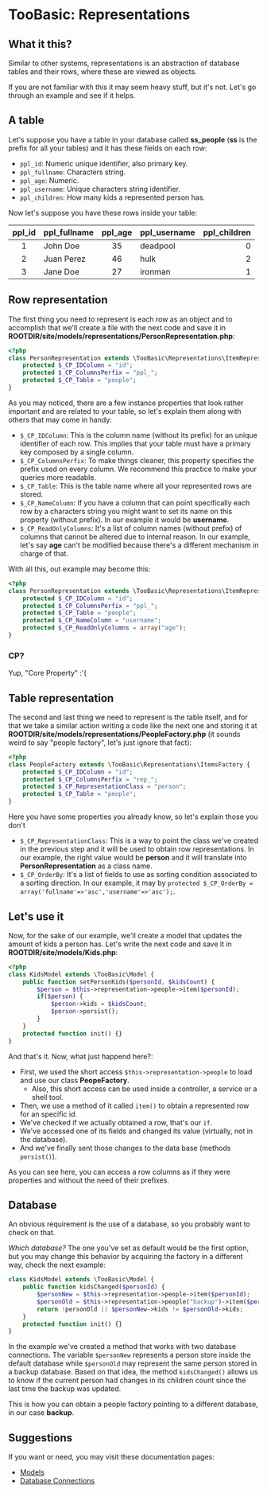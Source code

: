 # TooBasic: Representations
## What it this?
Similar to other systems, representations is an abstraction of database tables and
their rows, where these are viewed as objects.

If you are not familiar with this it may seem heavy stuff, but it's not. Let's go
through an example and see if it helps.

## A table
Let's suppose you have a table in your database called __ss_people__ (__ss__ is
the prefix for all your tables) and it has these fields on each row:

* `ppl_id`: Numeric unique identifier, also primary key.
* `ppl_fullname`: Characters string.
* `ppl_age`: Numeric.
* `ppl_username`: Unique characters string identifier.
* `ppl_children`: How many kids a represented person has.

Now let's suppose you have these rows inside your table:

| ppl_id | ppl_fullname | ppl_age | ppl_username | ppl_children |
|:------:|--------------|:-------:|--------------|-------------:|
|   1    | John Doe     |   35    | deadpool     |            0 |
|   2    | Juan Perez   |   46    | hulk         |            2 |
|   3    | Jane Doe     |   27    | ironman      |            1 |

## Row representation
The first thing you need to represent is each row as an object and to accomplish
that we'll create a file with the next code and save it in
__ROOTDIR/site/models/representations/PersonRepresentation.php__:
```php
<?php
class PersonRepresentation extends \TooBasic\Representations\ItemRepresentation {
	protected $_CP_IDColumn = "id";
	protected $_CP_ColumnsPerfix = "ppl_";
	protected $_CP_Table = "people";
}
```

As you may noticed, there are a few instance properties that look rather important
and are related to your table, so let's explain them along with others that may
come in handy:

* `$_CP_IDColumn`: This is the column name (without its prefix) for an unique
identifier of each row. This implies that your table must have a primary key
composed by a single column.
* `$_CP_ColumnsPerfix`: To make things cleaner, this property specifies the prefix
used on every column. We recommend this practice to make your queries more
readable.
* `$_CP_Table`: This is the table name where all your represented rows are stored.
* `$_CP_NameColumn`: If you have a column that can point specifically each row by
a characters string you might want to set its name on this property (without
prefix). In our example it would be __username__.
* `$_CP_ReadOnlyColumns`: It's a list of column names (without prefix) of columns
that cannot be altered due to internal reason. In our example, let's say __age__
can't be modified because there's a different mechanism in charge of that.

With all this, out example may become this:
```php
<?php
class PersonRepresentation extends \TooBasic\Representations\ItemRepresentation {
	protected $_CP_IDColumn = "id";
	protected $_CP_ColumnsPerfix = "ppl_";
	protected $_CP_Table = "people";
	protected $_CP_NameColumn = "username";
	protected $_CP_ReadOnlyColumns = array("age");
}
```
### CP?
Yup, "Core Property" :'(

## Table representation
The second and last thing we need to represent is the table itself, and for that
we take a similar action writing a code like the next one and storing it at
__ROOTDIR/site/models/representations/PeopleFactory.php__ (it sounds weird to say
"people factory", let's just ignore that fact):
```php
<?php
class PeopleFactory extends \TooBasic\Representations\ItemsFactory {
	protected $_CP_IDColumn = "id";
	protected $_CP_ColumnsPerfix = "rep_";
	protected $_CP_RepresentationClass = "person";
	protected $_CP_Table = "people";
}
```
Here you have some properties you already know, so let's explain those you don't

* `$_CP_RepresentationClass`: This is a way to point the class we've created in
the previous step and it will be used to obtain row representations. In our
example, the right value would be __person__ and it will translate into
__PersonRepresentation__ as a class name.
* `$_CP_OrderBy`: It's a list of fields to use as sorting condition associated to
a sorting direction. In our example, it may by
`protected $_CP_OrderBy = array('fullname'=>'asc','username'=>'asc');`.

## Let's use it
Now, for the sake of our example, we'll create a model that updates the amount of
kids a person has. Let's write the next code and save it in
__ROOTDIR/site/models/Kids.php__:
```php
<?php
class KidsModel extends \TooBasic\Model {
	public function setPersonKids($personId, $kidsCount) {
		$person = $this->representation->people->item($personId);
		if($person) {
			$person->kids = $kidsCount;
			$person->persist();
		}
	}
	protected function init() {}
}
```
And that's it. Now, what just happend here?:

* First, we used the short access `$this->representation->people` to load and use
our class __PeopeFactory__.
	* Also, this short access can be used inside a controller, a service or a
shell tool.
* Then, we use a method of it called `item()` to obtain a represented row for an
specific id.
* We've checked if we actually obtained a row, that's our `if`.
* We've accessed one of its fields and changed its value (virtually, not in the
database).
* And we've finally sent those changes to the data base (methods `persist()`).

As you can see here, you can access a row columns as if they were properties and
without the need of their prefixes.

## Database
An obvious requirement is the use of a database, so you probably want to check on
that.

_Which database?_
The one you've set as default would be the first option, but you may change this
behavior by acquiring the factory in a different way, check the next example:
```php
class KidsModel extends \TooBasic\Model {
	public function kidsChanged($personId) {
		$personNew = $this->representation->people->item($personId);
		$personOld = $this->representation->people("backup")->item($personId);
		return !personOld || $personNew->kids != $personOld->kids;
	}
	protected function init() {}
}
```
In the example we've created a method that works with two database connections.
The variable `$personNew` represents a person store inside the default database
while `$personOld` may represent the same person stored in a backup database.
Based on that idea, the method `kidsChanged()` allows us to know if the current
person had changes in its children count since the last time the backup was
updated.

This is how you can obtain a people factory pointing to a different database, in
our case __backup__.

## Suggestions
If you want or need, you may visit these documentation pages:

* [Models](models.md)
* [Database Connections](databases.md)
